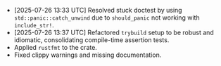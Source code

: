 * [2025-07-26 13:33 UTC] Resolved stuck doctest by using `std::panic::catch_unwind` due to `should_panic` not working with `include_str!`.
* [2025-07-26 13:37 UTC] Refactored `trybuild` setup to be robust and idiomatic, consolidating compile-time assertion tests.
*   Applied `rustfmt` to the crate.
*   Fixed clippy warnings and missing documentation.